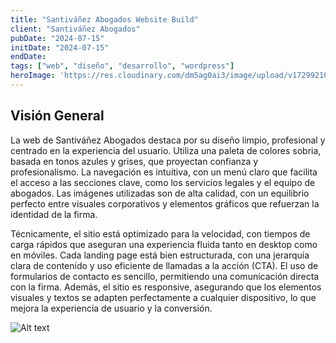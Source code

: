 ```yaml
---
title: "Santiváñez Abogados Website Build"
client: "Santiváñez Abogados"
pubDate: "2024-07-15"
initDate: "2024-07-15"
endDate: 
tags: ["web", "diseño", "desarrollo", "wordpress"]
heroImage: 'https://res.cloudinary.com/dm5ag0ai3/image/upload/v1729921058/santivanez_web_banner_pxgl0k.png'
---
```

## Visión General
La web de Santiváñez Abogados destaca por su diseño limpio, profesional y centrado en la experiencia del usuario. Utiliza una paleta de colores sobria, basada en tonos azules y grises, que proyectan confianza y profesionalismo. La navegación es intuitiva, con un menú claro que facilita el acceso a las secciones clave, como los servicios legales y el equipo de abogados. Las imágenes utilizadas son de alta calidad, con un equilibrio perfecto entre visuales corporativos y elementos gráficos que refuerzan la identidad de la firma.

Técnicamente, el sitio está optimizado para la velocidad, con tiempos de carga rápidos que aseguran una experiencia fluida tanto en desktop como en móviles. Cada landing page está bien estructurada, con una jerarquía clara de contenido y uso eficiente de llamadas a la acción (CTA). El uso de formularios de contacto es sencillo, permitiendo una comunicación directa con la firma. Además, el sitio es responsive, asegurando que los elementos visuales y textos se adapten perfectamente a cualquier dispositivo, lo que mejora la experiencia de usuario y la conversión.

![Alt text](https://res.cloudinary.com/dm5ag0ai3/image/upload/v1728660155/santivanez-web_elosqm.png "Santiváñez Web")